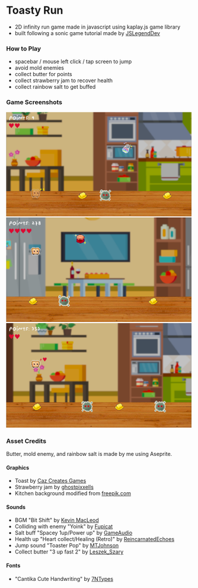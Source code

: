 # Toasty Run
- 2D infinity run game made in javascript using kaplay.js game library
- built following a sonic game tutorial made by [JSLegendDev](https://www.youtube.com/watch?v=wfRvhPm5qFc)

### How to Play
- spacebar / mouse left click / tap screen to jump
- avoid mold enemies
- collect butter for points
- collect strawberry jam to recover health
- collect rainbow salt to get buffed

### Game Screenshots

<img src="https://github.com/shanataru/toasty-run/blob/main/public/graphics/showcase/tr-7.png" width="500" />
<img src="https://github.com/shanataru/toasty-run/blob/main/public/graphics/showcase/tr-5.png" width="500" />
<img src="https://github.com/shanataru/toasty-run/blob/main/public/graphics/showcase/tr-2.png" width="500" />

### Asset Credits
Butter, mold enemy, and rainbow salt is made by me using Aseprite.

#### Graphics
- Toast by [Caz Creates Games](https://caz-creates-games.itch.io/bread)
- Strawberry jam by [ghostpixxells](https://ghostpixxells.itch.io/pixel-mart)
- Kitchen background modified from [freepik.com](https://img.freepik.com/free-vector/modern-kitchen-horizontal-banners_1284-37961.jpg?t=st=1730820965~exp=1730824565~hmac=61ce3fce57001973cf849f9c50e7449b308bdbee86f2167cc79312bd3e66be0e&w=900)

#### Sounds
- BGM "Bit Shift" by [Kevin MacLeod](https://uppbeat.io/track/kevin-macleod/bit-shift)
- Colliding with enemy "Yoink" by [Fupicat](https://freesound.org/people/Fupicat/sounds/538148/)
- Salt buff "Spacey 1up/Power up" by [GameAudio](https://freesound.org/people/GameAudio/sounds/220173/)
- Health up "Heart collect/Healing (Retro)" by [ReincarnatedEchoes](https://freesound.org/people/ReincarnatedEchoes/sounds/644306/)
- Jump sound "Toaster Pop" by [MTJohnson](https://freesound.org/people/MTJohnson/sounds/444430/)
- Collect butter "3 up fast 2" by [Leszek_Szary](https://freesound.org/people/Leszek_Szary/sounds/171586/)

#### Fonts
- "Cantika Cute Handwriting" by [7NTypes](https://www.1001fonts.com/cantika-cute-handwriting-font.html)
